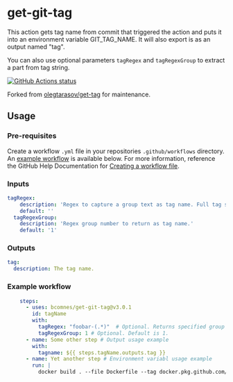 # get-git-tag

This action gets tag name from commit that triggered the action and puts it into an environment variable GIT_TAG_NAME.  It will also export is as an output named "tag".

You can also use optional parameters `tagRegex` and `tagRegexGroup` to extract a part from tag string.

<a href="https://github.com/bcomnes/get-git-tag"><img alt="GitHub Actions status" src="https://github.com/bcomnes/get-git-tag/workflows/Tests/badge.svg"></a>

Forked from [olegtarasov/get-tag](https://github.com/olegtarasov/get-tag) for maintenance.

## Usage

### Pre-requisites
Create a workflow `.yml` file in your repositories `.github/workflows` directory. An [example workflow](#example-workflow) is available below. For more information, reference the GitHub Help Documentation for [Creating a workflow file](https://help.github.com/en/articles/configuring-a-workflow#creating-a-workflow-file).

### Inputs

```yaml
tagRegex:
    description: 'Regex to capture a group text as tag name. Full tag string is returned if regex is not defined.'
    default: ''
  tagRegexGroup:
    description: 'Regex group number to return as tag name.'
    default: '1'
```

### Outputs

```yaml
tag:
  description: The tag name.
```

### Example workflow

```yaml
    steps:
      - uses: bcomnes/get-git-tag@v3.0.1
        id: tagName
        with:
          tagRegex: "foobar-(.*)"  # Optional. Returns specified group text as tag name. Full tag string is returned if regex is not defined.
          tagRegexGroup: 1 # Optional. Default is 1.
      - name: Some other step # Output usage example
        with:
          tagname: ${{ steps.tagName.outputs.tag }}
      - name: Yet another step # Environment variabl usage example
        run: |
          docker build . --file Dockerfile --tag docker.pkg.github.com/someimage:$GIT_TAG_NAME
```

